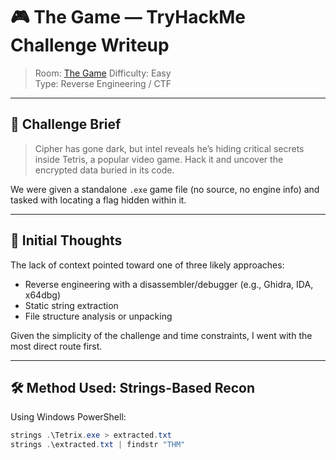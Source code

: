 # 🎮 The Game — TryHackMe Challenge Writeup

> Room: [The Game](https://tryhackme.com/room/hfb1thegame)
> Difficulty: Easy  
> Type: Reverse Engineering / CTF

---

## 📝 Challenge Brief

> Cipher has gone dark, but intel reveals he’s hiding critical secrets inside Tetris, a popular video game. Hack it and uncover the encrypted data buried in its code.

We were given a standalone `.exe` game file (no source, no engine info) and tasked with locating a flag hidden within it.

---

## 🧠 Initial Thoughts

The lack of context pointed toward one of three likely approaches:
- Reverse engineering with a disassembler/debugger (e.g., Ghidra, IDA, x64dbg)
- Static string extraction
- File structure analysis or unpacking

Given the simplicity of the challenge and time constraints, I went with the most direct route first.

---

## 🛠️ Method Used: Strings-Based Recon

Using Windows PowerShell:

```powershell
strings .\Tetrix.exe > extracted.txt
strings .\extracted.txt | findstr "THM"
